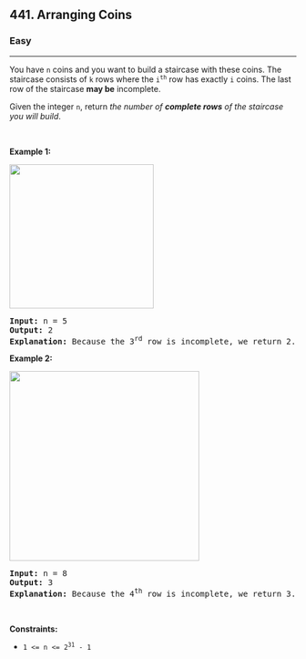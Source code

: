 <h2>441. Arranging Coins</h2><h3>Easy</h3><hr><div style="user-select: auto;"><p style="user-select: auto;">You have <code style="user-select: auto;">n</code> coins and you want to build a staircase with these coins. The staircase consists of <code style="user-select: auto;">k</code> rows where the <code style="user-select: auto;">i<sup style="user-select: auto;">th</sup></code> row has exactly <code style="user-select: auto;">i</code> coins. The last row of the staircase <strong style="user-select: auto;">may be</strong> incomplete.</p>

<p style="user-select: auto;">Given the integer <code style="user-select: auto;">n</code>, return <em style="user-select: auto;">the number of <strong style="user-select: auto;">complete rows</strong> of the staircase you will build</em>.</p>

<p style="user-select: auto;">&nbsp;</p>
<p style="user-select: auto;"><strong style="user-select: auto;">Example 1:</strong></p>
<img alt="" src="https://assets.leetcode.com/uploads/2021/04/09/arrangecoins1-grid.jpg" style="width: 253px; height: 253px; user-select: auto;">
<pre style="user-select: auto;"><strong style="user-select: auto;">Input:</strong> n = 5
<strong style="user-select: auto;">Output:</strong> 2
<strong style="user-select: auto;">Explanation:</strong> Because the 3<sup style="user-select: auto;">rd</sup> row is incomplete, we return 2.
</pre>

<p style="user-select: auto;"><strong style="user-select: auto;">Example 2:</strong></p>
<img alt="" src="https://assets.leetcode.com/uploads/2021/04/09/arrangecoins2-grid.jpg" style="width: 333px; height: 333px; user-select: auto;">
<pre style="user-select: auto;"><strong style="user-select: auto;">Input:</strong> n = 8
<strong style="user-select: auto;">Output:</strong> 3
<strong style="user-select: auto;">Explanation:</strong> Because the 4<sup style="user-select: auto;">th</sup> row is incomplete, we return 3.
</pre>

<p style="user-select: auto;">&nbsp;</p>
<p style="user-select: auto;"><strong style="user-select: auto;">Constraints:</strong></p>

<ul style="user-select: auto;">
	<li style="user-select: auto;"><code style="user-select: auto;">1 &lt;= n &lt;= 2<sup style="user-select: auto;">31</sup> - 1</code></li>
</ul>
</div>